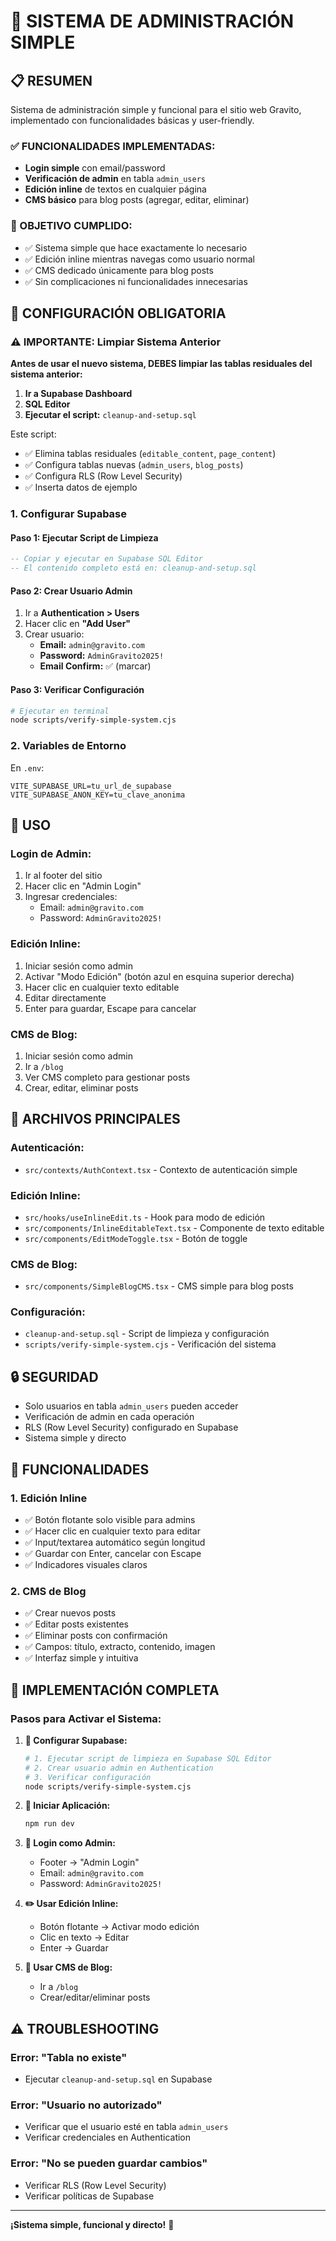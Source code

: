 # 🎯 SISTEMA DE ADMINISTRACIÓN SIMPLE

## 📋 RESUMEN

Sistema de administración simple y funcional para el sitio web Gravito, implementado con funcionalidades básicas y user-friendly.

### ✅ FUNCIONALIDADES IMPLEMENTADAS:
- **Login simple** con email/password
- **Verificación de admin** en tabla `admin_users`
- **Edición inline** de textos en cualquier página
- **CMS básico** para blog posts (agregar, editar, eliminar)

### 🎯 OBJETIVO CUMPLIDO:
- ✅ Sistema simple que hace exactamente lo necesario
- ✅ Edición inline mientras navegas como usuario normal
- ✅ CMS dedicado únicamente para blog posts
- ✅ Sin complicaciones ni funcionalidades innecesarias

## 🔧 CONFIGURACIÓN OBLIGATORIA

### ⚠️ IMPORTANTE: Limpiar Sistema Anterior

**Antes de usar el nuevo sistema, DEBES limpiar las tablas residuales del sistema anterior:**

1. **Ir a Supabase Dashboard**
2. **SQL Editor**
3. **Ejecutar el script:** `cleanup-and-setup.sql`

Este script:
- ✅ Elimina tablas residuales (`editable_content`, `page_content`)
- ✅ Configura tablas nuevas (`admin_users`, `blog_posts`)
- ✅ Configura RLS (Row Level Security)
- ✅ Inserta datos de ejemplo

### 1. Configurar Supabase

#### Paso 1: Ejecutar Script de Limpieza
```sql
-- Copiar y ejecutar en Supabase SQL Editor
-- El contenido completo está en: cleanup-and-setup.sql
```

#### Paso 2: Crear Usuario Admin
1. Ir a **Authentication > Users**
2. Hacer clic en **"Add User"**
3. Crear usuario:
   - **Email:** `admin@gravito.com`
   - **Password:** `AdminGravito2025!`
   - **Email Confirm:** ✅ (marcar)

#### Paso 3: Verificar Configuración
```bash
# Ejecutar en terminal
node scripts/verify-simple-system.cjs
```

### 2. Variables de Entorno

En `.env`:
```
VITE_SUPABASE_URL=tu_url_de_supabase
VITE_SUPABASE_ANON_KEY=tu_clave_anonima
```

## 🚀 USO

### Login de Admin:
1. Ir al footer del sitio
2. Hacer clic en "Admin Login"
3. Ingresar credenciales:
   - Email: `admin@gravito.com`
   - Password: `AdminGravito2025!`

### Edición Inline:
1. Iniciar sesión como admin
2. Activar "Modo Edición" (botón azul en esquina superior derecha)
3. Hacer clic en cualquier texto editable
4. Editar directamente
5. Enter para guardar, Escape para cancelar

### CMS de Blog:
1. Iniciar sesión como admin
2. Ir a `/blog`
3. Ver CMS completo para gestionar posts
4. Crear, editar, eliminar posts

## 📁 ARCHIVOS PRINCIPALES

### Autenticación:
- `src/contexts/AuthContext.tsx` - Contexto de autenticación simple

### Edición Inline:
- `src/hooks/useInlineEdit.ts` - Hook para modo de edición
- `src/components/InlineEditableText.tsx` - Componente de texto editable
- `src/components/EditModeToggle.tsx` - Botón de toggle

### CMS de Blog:
- `src/components/SimpleBlogCMS.tsx` - CMS simple para blog posts

### Configuración:
- `cleanup-and-setup.sql` - Script de limpieza y configuración
- `scripts/verify-simple-system.cjs` - Verificación del sistema

## 🔒 SEGURIDAD

- Solo usuarios en tabla `admin_users` pueden acceder
- Verificación de admin en cada operación
- RLS (Row Level Security) configurado en Supabase
- Sistema simple y directo

## 🎯 FUNCIONALIDADES

### 1. Edición Inline
- ✅ Botón flotante solo visible para admins
- ✅ Hacer clic en cualquier texto para editar
- ✅ Input/textarea automático según longitud
- ✅ Guardar con Enter, cancelar con Escape
- ✅ Indicadores visuales claros

### 2. CMS de Blog
- ✅ Crear nuevos posts
- ✅ Editar posts existentes
- ✅ Eliminar posts con confirmación
- ✅ Campos: título, extracto, contenido, imagen
- ✅ Interfaz simple y intuitiva

## 🚀 IMPLEMENTACIÓN COMPLETA

### Pasos para Activar el Sistema:

1. **🔧 Configurar Supabase:**
   ```bash
   # 1. Ejecutar script de limpieza en Supabase SQL Editor
   # 2. Crear usuario admin en Authentication
   # 3. Verificar configuración
   node scripts/verify-simple-system.cjs
   ```

2. **🚀 Iniciar Aplicación:**
   ```bash
   npm run dev
   ```

3. **👤 Login como Admin:**
   - Footer → "Admin Login"
   - Email: `admin@gravito.com`
   - Password: `AdminGravito2025!`

4. **✏️ Usar Edición Inline:**
   - Botón flotante → Activar modo edición
   - Clic en texto → Editar
   - Enter → Guardar

5. **📝 Usar CMS de Blog:**
   - Ir a `/blog`
   - Crear/editar/eliminar posts

## ⚠️ TROUBLESHOOTING

### Error: "Tabla no existe"
- Ejecutar `cleanup-and-setup.sql` en Supabase

### Error: "Usuario no autorizado"
- Verificar que el usuario esté en tabla `admin_users`
- Verificar credenciales en Authentication

### Error: "No se pueden guardar cambios"
- Verificar RLS (Row Level Security)
- Verificar políticas de Supabase

---

**¡Sistema simple, funcional y directo!** 🚀
